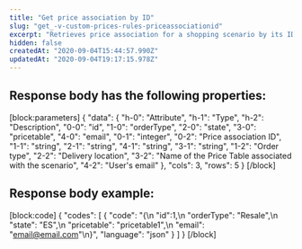 ```yaml
---
title: "Get price association by ID"
slug: "get_-v-custom-prices-rules-priceassociationid"
excerpt: "Retrieves price association for a shopping scenario by its ID"
hidden: false
createdAt: "2020-09-04T15:44:57.990Z"
updatedAt: "2020-09-04T19:17:15.978Z"
---
```

## Response body has the following properties:

[block:parameters]
{
  "data": {
    "h-0": "Attribute",
    "h-1": "Type",
    "h-2": "Description",
    "0-0": "id",
    "1-0": "orderType",
    "2-0": "state",
    "3-0": "pricetable",
    "4-0": "email",
    "0-1": "integer",
    "0-2": "Price association ID",
    "1-1": "string",
    "2-1": "string",
    "4-1": "string",
    "3-1": "string",
    "1-2": "Order type",
    "2-2": "Delivery location",
    "3-2": "Name of the Price Table associated with the scenario",
    "4-2": "User's email"
  },
  "cols": 3,
  "rows": 5
}
[/block]
## Response body example:
[block:code]
{
  "codes": [
    {
      "code": "{\n  \"id\":1,\n  \"orderType\": \"Resale\",\n  \"state\": \"ES\",\n  \"pricetable\": \"pricetable1\",\n  \"email\": \"email@email.com\"\n}",
      "language": "json"
    }
  ]
}
[/block]